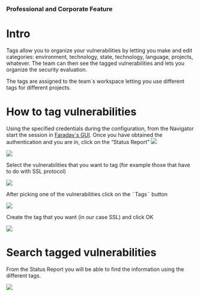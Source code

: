 ### Professional and Corporate Feature

# Intro

Tags allow you to organize your vulnerabilities by letting you make and edit categories: environment, technology, state, technology, language, projects, whatever. The team can then see the tagged vulnerabilities and lets you organize the security evaluation.

The tags are assigned to the team´s workspace letting you use different tags for different projects.

# How to tag vulnerabilities

Using the specified credentials during the configuration, from the Navigator start the session in  [Faraday´s GUI](https://github.com/tartamar/faraday/wiki/Web-UI). Once you have obtained the authentication and you are in, click on the “Status Report” ![](https://raw.github.com/wiki/tartamar/faraday/images/faraday_statusreport_icono.png)

![](https://raw.github.com/wiki/tartamar/faraday/images/faraday_statusreport_list.png)

Select the vulnerabilities that you want to tag (for example those that have to do with SSL protocol)

![](https://raw.github.com/wiki/tartamar/faraday/images/faraday_statusreport_listselected.png)

After picking one of the vulnerabilities click on the ¨Tags¨ button

![](https://raw.github.com/wiki/tartamar/faraday/images/faraday_statusreport_tagsadd.png)

Create the tag that you want (in our case SSL) and click OK

![](https://raw.github.com/wiki/tartamar/faraday/images/faraday_statusreport_tagsadded.png)


# Search tagged vulnerabilities

From the Status Report you will be able to find the information using the different tags.

![](https://raw.github.com/wiki/tartamar/faraday/images/faraday_statusreport_tagssearch.png)
